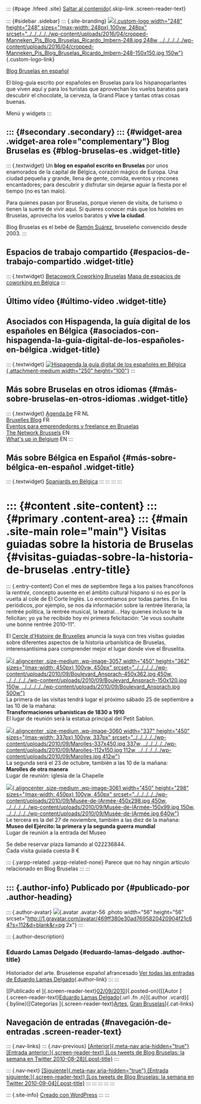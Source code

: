 ::: {#page .hfeed .site}
[Saltar al
contenido](../../../../../index.html?p=3056#content){.skip-link
.screen-reader-text}

::: {#sidebar .sidebar}
::: {.site-branding}
[![](../../../../../wp-content/uploads/2016/04/cropped-Manneken_Pis_Blog_Bruselas_Ricardo_Imbern-248.jpg){.custom-logo
width="248" height="248" sizes="(max-width: 248px) 100vw, 248px"
srcset="../../../../../wp-content/uploads/2016/04/cropped-Manneken_Pis_Blog_Bruselas_Ricardo_Imbern-248.jpg 248w, ../../../../../wp-content/uploads/2016/04/cropped-Manneken_Pis_Blog_Bruselas_Ricardo_Imbern-248-150x150.jpg 150w"}](../../../../../index.html){.custom-logo-link}

[Blog Bruselas en español](../../../../../index.html)

El blog-guía escrito por españoles en Bruselas para los hispanoparlantes
que viven aquí y para los turistas que aprovechan los vuelos baratos
para descubrir el chocolate, la cerveza, la Grand Place y tantas otras
cosas buenas.

Menú y widgets
:::

::: {#secondary .secondary}
::: {#widget-area .widget-area role="complementary"}
Blog Bruselas es {#blog-bruselas-es .widget-title}
----------------

::: {.textwidget}
Un **blog en español escrito en Bruselas** por unos enamorados de la
capital de Bélgica, corazón mágico de Europa. Una ciudad pequeña y
grande, llena de gente, comida, eventos y rincones encantadores; para
descubrir y disfrutar sin dejarse aguar la fiesta por el tiempo (no es
tan malo).

Para quienes pasan por Bruselas, porque vienen de visita, de turismo o
tienen la suerte de vivir aquí. Sí quieres conocer más que los hoteles
en Bruselas, aprovecha los vuelos baratos y **vive la ciudad**.

Blog Bruselas es el bebé de [Ramón Suárez](http://www.ramonsuarez.com),
bruseleño convencido desde 2003.
:::

Espacios de trabajo compartido {#espacios-de-trabajo-compartido .widget-title}
------------------------------

::: {.textwidget}
[Betacowork Coworking Bruselas](http://www.betacowork.com) [Mapa de
espacios de coworking en Bélgica](http://coworkingbelgium.com)
:::

Último vídeo {#último-vídeo .widget-title}
------------

Asociados con Hispagenda, la guía digital de los españoles en Bélgica {#asociados-con-hispagenda-la-guía-digital-de-los-españoles-en-bélgica .widget-title}
---------------------------------------------------------------------

::: {.textwidget}
[![Hispagenda,la guía digital de los españoles en
Bélgica](../../../../../wp-content/uploads/2010/04/Hispagenda-250px.gif "Hispagenda, la guía digital de los españoles en Bélgica"){.attachment-medium
width="250" height="100"}](http://www.hispagenda.com)
:::

Más sobre Bruselas en otros idiomas {#más-sobre-bruselas-en-otros-idiomas .widget-title}
-----------------------------------

::: {.textwidget}
[Agenda.be](http://www.agenda.be) FR NL\
[Bruxelles Blog](http://www.bxlblog.be/) FR\
[Eventos para emprendedores y freelance en
Bruselas](http://www.betacowork.com/events/)\
[The Network
Brussels](http://groups.yahoo.com/group/TheNetworkBrussels/) EN\
[What\'s up in Belgium](http://www.whatsupin.be/) EN
:::

Más sobre Bélgica en Español {#más-sobre-bélgica-en-español .widget-title}
----------------------------

::: {.textwidget}
[Spaniards en Bélgica](http://www.spaniards.es/paises/belgica)
:::
:::
:::
:::

::: {#content .site-content}
::: {#primary .content-area}
::: {#main .site-main role="main"}
Visitas guiadas sobre la historia de Bruselas {#visitas-guiadas-sobre-la-historia-de-bruselas .entry-title}
=============================================

::: {.entry-content}
Con el mes de septiembre llega a los países francófonos la *rentrée*,
concepto ausente en el ámbito cultural hispano si no es por la vuelta al
cole de El Corte Inglés. Lo encontramos por todas partes. En los
periódicos, por ejemplo, se nos da información sobre la rentrée
literaria, la rentrée política, la rentrée musical, la teatral... Hay
quienes incluso te la felicitan; yo ya he recibido hoy mi primera
felicitación: "Je vous souhaite une bonne rentrée 2010-11".

El [Cercle d'Histoire de
Bruxelles](http://www.bruxelles.be/artdet.cfm/5806) anuncia la suya con
tres visitas guiadas sobre diferentes aspectos de la historia
urbanísitica de Bruselas, interensantísima para comprender mejor el
lugar donde vive el Bruselita.

[![](../../../../../wp-content/uploads/2010/09/Boulevard_Ansprach-450x362.jpg){.aligncenter
.size-medium .wp-image-3057 width="450" height="362"
sizes="(max-width: 450px) 100vw, 450px"
srcset="../../../../../wp-content/uploads/2010/09/Boulevard_Ansprach-450x362.jpg 450w, ../../../../../wp-content/uploads/2010/09/Boulevard_Ansprach-150x120.jpg 150w, ../../../../../wp-content/uploads/2010/09/Boulevard_Ansprach.jpg 500w"}](http://www.blogbruselas.com/2010/09/visitas-guiadas-sobre-la-historia-de-bruselas.html/boulevard_ansprach)\
La primera de las visitas tendrá lugar el próximo sábado 25 de
septiembre a las 10 de la mañana:\
**Transformaciones urbanísticas de 1830 a 1910**\
El lugar de reunión será la estatua principal del Petit Sablon.

[![](../../../../../wp-content/uploads/2010/09/Marolles-337x450.jpg){.aligncenter
.size-medium .wp-image-3060 width="337" height="450"
sizes="(max-width: 337px) 100vw, 337px"
srcset="../../../../../wp-content/uploads/2010/09/Marolles-337x450.jpg 337w, ../../../../../wp-content/uploads/2010/09/Marolles-112x150.jpg 112w, ../../../../../wp-content/uploads/2010/09/Marolles.jpg 412w"}](http://www.blogbruselas.com/2010/09/visitas-guiadas-sobre-la-historia-de-bruselas.html/marolles)\
La segunda será el 23 de octubre, también a las 10 de la mañana:\
**Marolles de otra manera**\
Lugar de reunión: iglesia de la Chapelle

[![](../../../../../wp-content/uploads/2010/09/Musée-de-lArmée-450x298.jpg){.aligncenter
.size-medium .wp-image-3061 width="450" height="298"
sizes="(max-width: 450px) 100vw, 450px"
srcset="../../../../../wp-content/uploads/2010/09/Musée-de-lArmée-450x298.jpg 450w, ../../../../../wp-content/uploads/2010/09/Musée-de-lArmée-150x99.jpg 150w, ../../../../../wp-content/uploads/2010/09/Musée-de-lArmée.jpg 640w"}](http://www.blogbruselas.com/2010/09/visitas-guiadas-sobre-la-historia-de-bruselas.html/musee-de-larmee)\
Le tercera es la del 27 de noviembre, también a las diez de la mañana:\
**Museo del Ejército: la primera y la segunda guerra mundial**\
Lugar de reunión a la entrada del Museo

Se debe reservar plaza llamando al 022236844.\
Cada visita guiada cuesta 8 €

::: {.yarpp-related .yarpp-related-none}
Parece que no hay ningún artículo relacionado en Blog Bruselas
:::
:::

::: {.author-info}
Publicado por {#publicado-por .author-heading}
-------------

::: {.author-avatar}
![](http://1.gravatar.com/avatar/469ff380e30ad7695820420904f21c64?s=56&d=blank&r=pg){.avatar
.avatar-56 .photo width="56" height="56"
srcset="http://1.gravatar.com/avatar/469ff380e30ad7695820420904f21c64?s=112&d=blank&r=pg 2x"}
:::

::: {.author-description}
### Eduardo Lamas Delgado {#eduardo-lamas-delgado .author-title}

Historiador del arte. Bruselense español afrancesado [Ver todas las
entradas de Eduardo Lamas
Delgado](../../../../author/eduardo/index.html){.author-link}
:::
:::

[[Publicado el
]{.screen-reader-text}[02/09/2010](../../../../../index.html?p=3056)]{.posted-on}[[[Autor
]{.screen-reader-text}[Eduardo Lamas
Delgado](../../../../author/eduardo/index.html){.url .fn .n}]{.author
.vcard}]{.byline}[[Categorías
]{.screen-reader-text}[Artes](../../../../category/artes/index.html),
[Gran
Bruselas](../../../../category/gran-bruselas/index.html)]{.cat-links}

Navegación de entradas {#navegación-de-entradas .screen-reader-text}
----------------------

::: {.nav-links}
::: {.nav-previous}
[[Anterior]{.meta-nav aria-hidden="true"} [Entrada
anterior:]{.screen-reader-text} [Los tweets de Blog Bruselas: la semana
en Twitter 2010-08-28]{.post-title}](../../../../../index.html?p=3053)
:::

::: {.nav-next}
[[Siguiente]{.meta-nav aria-hidden="true"} [Entrada
siguiente:]{.screen-reader-text} [Los tweets de Blog Bruselas: la semana
en Twitter 2010-09-04]{.post-title}](../../../../../index.html?p=3067)
:::
:::
:::
:::
:::

::: {.site-info}
[Creado con WordPress](https://es.wordpress.org/)
:::
:::
